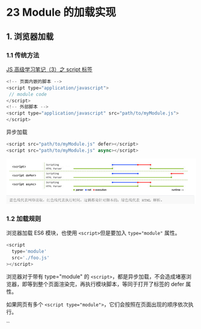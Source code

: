 # 23 Module 的加载实现

## 1. 浏览器加载

### 1.1 传统方法

[JS 高级学习笔记（3）之 script 标签](https://www.cnblogs.com/houfee/p/9686572.html)

```js
<!-- 页面内嵌的脚本 -->
<script type="application/javascript">
 // module code
</script>
<!-- 外部脚本 -->
<script type="application/javascript" src="path/to/myModule.js">
</script>

```

异步加载

```js
<script src="path/to/myModule.js" defer></script>
<script src="path/to/myModule.js" async></script>
```

![1568127960132](assets/1568127960132.png)

### 1.2 加载规则

浏览器加载 ES6 模块，也使用 `<script>`但是要加入 `type="module"` 属性。

```js
<script
  type='module'
  src='./foo.js'
></script>
```

浏览器对于带有 type="module" 的 `<script>`，都是异步加载，不会造成堵塞浏览器，即等到整个页面渲染完，再执行模块脚本，等同于打开了标签的 defer 属性。

如果网页有多个 `<script type="module">`，它们会按照在页面出现的顺序依次执行。

``<script>`标签的 async 属性也可以打开，这时只要加载完成，渲染引擎就会中断渲染立即执行。执行完成后，再恢复渲染。

一旦使用了 async 属性 `<script type="module">`，> 就不会按照在页面出现的顺序执行，而是只要该模块加载完成，就执行该模块。

ES6 模块也允许内嵌在网页中，语法行为与加载外部脚本完全一致。

```js
<script type='module'>import utils from "./utils.js"; // other code</script>
```

对于外部的模块脚本（上例是 foo.js ），有几点需要注意。

1. 代码是在模块作用域之中运行，而不是在全局作用域运行。模块内部的顶层变量，外部不可见
2. 模块脚本自动采用严格模式，不管有没有声明 use strict 。
3. 模块之中，可以使用 import 命令加载其他模块（ .js 后缀不可省略，需要提供绝对 URL 或相对 URL），也可以使用 export 命令输出对外接口。
4. 模块之中，顶层的 this 关键字返回 undefined ，而不是指向 window 。也就是说，在模块顶层使用 this 关键字，是无意义的。
5. 同一个模块如果加载多次，将只执行一次。

示例：

```js
import utils from 'https://example.com/js/utils.js';
const x = 1;
console.log(x === window.x); //false
console.log(this === undefined); // true
delete x; // 句法错误，严格模式禁止删除变量
```

利用顶层的 this 等于 undefined 这个语法点，可以侦测当前代码是否在 ES6 模块之中。

```js
const isNotModuleScript = this !== undefined;
```

## 2. ES6 模块与 CommonJS 模块的差异

CommonJS 模块输出的是一个值的拷贝，ES6 模块输出的是值的引用。

CommonJS 模块是运行时加载，ES6 模块是编译时输出接口。

第二个差异是因为 CommonJS 加载的是一个对象（即 module.exports 属性），该对象只有在脚本运行完才会生成。而 ES6 模块不是对象，它的对外接口只是一种静态定义，在代码静态解析阶段就会生成。

下面重点解释第一个差异。

CommonJS 模块输出的是值的拷贝，也就是说，一旦输出一个值，模块内部的变化就影响不到这个值。请看下面这个模块文件 lib.js 的例子。

```js
// lib.js
var counter = 3;
function incCounter() {
  counter++;
}
module.exports = {
  counter: counter,
  incCounter: incCounter
};
```

上面代码输出内部变量 counter 和改写这个变量的内部方法 incCounter 。然后，在 main.js 里面加载这个模块。

```js
// main.js
var mod = require('./lib');
console.log(mod.counter); // 3
mod.incCounter();
console.log(mod.counter); // 3
```

上面代码说明， lib.js 模块加载以后，它的内部变化就影响不到输出的 mod.counter 了。**这是因为 mod.counter 是一个原始类型的值，会被缓存。除非写成一个函数，才能得到内部变动后的值。**

```js
// lib.js
var counter = 3;
function incCounter() {
  counter++;
}
module.exports = {
  get counter() {
    return counter;
  },
  incCounter: incCounter
};
```

上面代码中，输出的 counter 属性实际上是一个取值器函数。现在再执行 main.js ，就可以正确读取内部变量 counter 的变动了。

```nodejs
$ node main.js
3
4
```

ES6 模块的运行机制与 CommonJS 不一样。JS 引擎对脚本静态分析的时候，遇到模块加载命令 import ，就会生成一个只读引用。等到脚本真正执行时，再根据这个只读引用，到被加载的那个模块里面去取值。

换句话说，ES6 的 import 有点像 Unix 系统的“符号连接”，原始值变了， import 加载的值也会跟着变。**因此，ES6 模块是动态引用，并且不会缓存值，模块里面的变量绑定其所在的模块。**

```js
// lib.js
export let counter = 3;
export function incCounter() {
  counter++;
}
// main.js
import { counter, incCounter } from './lib';
console.log(counter); // 3
incCounter();
console.log(counter); // 4
```

上面代码说明，ES6 模块输入的变量 counter 是活的，完全反应其所在模块 lib.js 内部的变化。

再举一个出现在 export 一节中的例子。

```js
// m1.js
export var foo = 'bar';
setTimeout(() => (foo = 'baz'), 500);
// m2.js
import { foo } from './m1.js';
console.log(foo);
setTimeout(() => console.log(foo), 500);
```

上面代码中， m1.js 的变量 foo ，在刚加载时等于 bar ，过了 500 毫秒，又变为等于 baz 。让我们看看， m2.js 能否正确读取这个变化。

```js
$ babel-node m2.js
bar
baz
```

上面代码表明，**ES6 模块不会缓存运行结果，而是动态地去被加载的模块取值，并且变量总是绑定其所在的模块。**

由于 ES6 输入的模块变量，只是一个“符号连接”，所以这个变量是只读的，对它进行重新赋值会报错。

```js
// lib.js
export let obj = {};
// main.js
import { obj } from './lib';
obj.prop = 123; // OK
obj = {}; // TypeError
```

上面代码中， main.js 从 lib.js 输入变量 obj ，可以对 obj 添加属性，但是重新赋值就会报错。因为变量 obj 指向的地址是只读的，不能重新赋值，这就好比 main.js 创造了一个名为 obj 的 const 变量。

最后， export 通过接口，输出的是同一个值。不同的脚本加载这个接口，得到的都是同样的实例。

```js
// mod.js
function C() {
  this.sum = 0;
  this.add = function () {
    this.sum += 1;
  };
  this.show = function () {
    console.log(this.sum);
  };
}
export let c = new C();
```

上面的脚本 mod.js ，输出的是一个 C 的实例。不同的脚本加载这个模块，得到的都是同一个实例。

```js
// x.js
import { c } from './mod';
c.add();
// y.js
import { c } from './mod';
c.show();
// main.js
import './x';
import './y';
```

现在执行 main.js ，输出的是 1 。

```js
$ babel-node main.js
1
```

这就证明了 x.js 和 y.js 加载的都是 C 的同一个实例。

## 3. [Node 加载](http://es6.ruanyifeng.com/#docs/module-loader)

### 3.1 概述

Node 对 es6 模块：commonjs 模块格式 和 ES6 模块格式分开，采用不同的加载方案。

在静态分析阶段，一个模块脚本只要有一行 import 或 export 语句，Node 就会认为该脚本为 ES6 模块，否则就是 Commonjs 模块。如果不输出任何接口，但是希望被 Node 认为是 ES6 模块，可以在脚本中输出：

```js
export {};
```

上面的命令并不是输出一个空对象，而是不输出任何接口的 ES6 的标准写法。

ES6 模块中，顶层的 this 指向 undefined，commonjs 模块的的顶层 this 指向当前模块，这是这两者的一个重大差异。

### 3.2 import 命令加载 Commonjs 模块

**书上的版本好像不正确，我在 node v10.15.3 测试不能实现**

Node 采用 Commonjs 模块，模块输出定义在`module.exports`属性上面。

在 Node 环境中使用 import 命令加载 Commonjs 模块，Node 会自动将 module。export 是属性当做模块的默认输出，即等同于 export default。

Commonjs 模块：

```js
// a.js
module.export = {
  foo: 'hello',
  bar: 'world'
};
// 等同于
export default {
  foo: 'hello',
  bar: 'world'
};
```

`import` 命令加载上面的模块， `module.exports` 会被视为默认输出，即 `import` 命令实际上输入的是这样一个对象 `{ default: module.exports }` 。

```js
// 写法一
import baz from './a';
// baz = {foo: 'hello', bar: 'world'};
// 写法二
import { default as baz } from './a';
// baz = {foo: 'hello', bar: 'world'};
// 写法三
import * as baz from './a';
// baz = {
// get default() {return module.exports;},
// get foo() {return this.default.foo}.bind(baz),
// get bar() {return this.default.bar}.bind(baz)
// }
```

上面代码的第三种写法，可以通过 baz.default 拿到 module.exports 。 foo 属性和 bar 属性就是可以通过这种方法拿到了 module.exports 。

```js
// b.js
module.exports = null;

// es.js
import foo from './b';
// foo = null;

import * as bar from './b';
// bar = { default:null };
```

上面代码中， es.js 采用第二种写法时，要通过 bar.default 这样的写法，才能拿到 module.exports 。

```js
// c.js
module.exports = function two() {
  return 2;
};

// es.js
import foo from './c';
foo(); // 2
import * as bar from './c';
bar.default(); // 2
bar(); // throws, bar is not a function
```

上面代码中， bar 本身是一个对象，不能当作函数调用，只能通过 bar.default 调用。

CommonJS 模块的输出缓存机制，在 ES6 加载方式下依然有效。

```js
// foo.js
module.exports = 123;
setTimeout(_ => (module.exports = null));
```

上面代码中，对于加载 foo.js 的脚本， module.exports 将一直是 123 ，而不会变成 null 。

由于 ES6 模块是编译时确定输出接口，CommonJS 模块是运行时确定输出接口，所以采用 import 命令加载 CommonJS 模块时，不允许采用下面的写法。

```js
// 不正确
import { readfile } from 'fs';
```

上面的写法不正确，因为 fs 是 CommonJS 格式，只有在运行时才能确定 readfile 接口，而 import 命令要求编译时就确定这个接口。解决方法就是改为整体输入。

```js
// 正确的写法一
import * as express from 'express';
const app = express.default();
// 正确的写法二
import express from 'express';
const app = express();
```

### 3.2 CommonJS 模块加载 ES6 模块

**书上好像不正确，我在 node v10.15.3 测试不能实现**

## 4. 循环加载

“循环加载”（circular dependency）指的是， a 脚本的执行依赖 b 脚本，而 b 脚本的执行又依赖 a 脚本。

```js
// a.js
var b = require('b');
// b.js
var a = require('a');
```

通常，“循环加载”表示存在强耦合，如果处理不好，还可能导致递归加载，使得程序无法执行，因此应该避免出现。

### 4.1 CommonJS 模块的加载原理

CommonJS 模块格式的加载原理:

**CommonJS 的一个模块，就是一个脚本文件。 require 命令第一次加载该脚本，就会执行整个脚本，然后在内存生成一个对象。**

```js
{
 id: '...',
 exports: { ... },
 loaded: true,
 ...
}

```

上面代码就是 Node 内部加载模块后生成的一个对象。该对象的 id 属性是模块名， exports 属性是模块输出的各个接口， loaded 属性是一个布尔值，表示该模块的脚本是否执行完毕。其他还有很多属性，这里都省略了。

以后需要用到这个模块的时候，就会到 exports 属性上面取值。即使再次执行 require 命令，也不会再次执行该模块，而是到缓存之中取值。也就是说，**CommonJS 模块无论加载多少次，都只会在第一次加载时运行一次，以后再加载，就返回第一次运行的结果，除非手动清除系统缓存。**

### 4.2 CommonJS 模块的循环加载

CommonJS 模块的重要特性是加载时执行，即脚本代码在 require 的时候，就会全部执行。一旦出现某个模块被"循环加载"，就只输出已经执行的部分，还未执行的部分不会输出。

当存在循环`require()`调用时，模块在返回时可能尚未完成执行：

```js
// a.js
console.log('a starting');
exports.done = false;
const b = require('./b.js');
console.log('in a, b.done = %j', b.done);
exports.done = true;
console.log('a done');
```

```js
// b.js
console.log('b starting');
exports.done = false;
const a = require('./a.js');
console.log('in b, a.done = %j', a.done);
exports.done = true;
console.log('b done');
```

```js
// main.js
console.log('main starting');
const a = require('./a.js');
const b = require('./b.js');
console.log('in main, a.done = %j, b.done = %j', a.done, b.done);
```

上面代码之中， b.js 执行到第二行，就会去加载 a.js ，这时，就发生了“循环加载”。系统会去 a.js 模块对应对象的 exports 属性取值，可是因为 a.js 还没有执行完，从 exports 属性只能取回已经执行的部分，而不是最后的值。

a.js 已经执行的部分，只有一行。

```js
exports.done = false;
```

因此，对于 b.js 来说，它从 a.js 只输入一个变量 done ，值为 false 。然后， b.js 接着往下执行，等到全部执行完毕，再把执行权交还给 a.js 。于是， a.js 接着往下执行，直到执行完毕。我们写一个脚本 main.js ，验证这个过程。

```js
var a = require('./a.js');
var b = require('./b.js');
console.log('in main, a.done = %j, b.done = %j', a.done, b.done);
```

执行 main.js ，运行结果如下。

```js
main starting
a starting
b starting
in b, a.done = false
b done
in a, b.done = true
a done
in main, a.done = true, b.done = true
```

上面的代码证明了两件事。一是，在 b.js 之中， a.js 没有执行完毕，只执行了第一行。二是， main.js 执行到第二行时，不会再次执行 b.js ，而是输出缓存的 b.js 的执行结果，即它的第四行。

```js
exports.done = true;
```

**总之，CommonJS 输入的是被输出值的拷贝，不是引用。** 另外，由于 CommonJS 模块遇到循环加载时，返回的是当前已经执行的部分的值，而不是代码全部执行后的值，两者可能会有差异。所以，输入变量的时候，必须非常小心。

```js
var a = require('a'); // 安全的写法
var foo = require('a').foo; // 危险的写法
exports.good = function (arg) {
  return a.foo('good', arg); // 使用的是 a.foo 的最新值
};
exports.bad = function (arg) {
  return foo('bad', arg); // 使用的是一个部分加载时的值
};
```

上面代码中，如果发生循环加载， require('a').foo 的值很可能后面会被改写，改用 require('a') 会更保险一点。

### 4.3 ES6 模块的循环加载

ES6 处理“循环加载”与 CommonJS 有本质的不同。**ES6 模块是动态引用，如果使用 import 从一个模块加载变量（即 import foo from 'foo' ），那些变量不会被缓存，而是成为一个指向被加载模块的引用，需要开发者自己保证，真正取值的时候能够取到值。**

未在代码中实现以下：

```js
// a.mjs
import { bar } from './b';
console.log('a.mjs');
console.log(bar);
export let foo = 'foo';
```

```js
// b.mjs
import { foo } from './a';
console.log('b.mjs');
console.log(foo);
export let bar = 'bar';
```

上面代码中， a.mjs 加载 b.mjs ， b.mjs 又加载 a.mjs ，构成循环加载。执行 a.mjs ，结果如下。

```js
$ node --experimental-modules a.mjs
b.mjs
ReferenceError: foo is not defined
```

上面代码中，执行 a.mjs 以后会报错， foo 变量未定义，这是为什么？

让我们一行行来看，ES6 循环加载是怎么处理的。首先，执行 a.mjs 以后，引擎发现它加载了 b.mjs ，因此会优先执行 b.mjs ，然后再执行 a.js 。接着，执行 b.mjs 的时候，已知它从 a.mjs 输入了 foo 接口，这时不会去执行 a.mjs ，而是认为这个接口已经存在了，继续往下执行。执行到第三行 console.log(foo) 的时候，才发现这个接口根本没定义，因此报错。

**书上的 demo 都实现不了，不知道是 node 版本的问题，还是没有按照书的说明配置环境**:cry:
